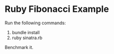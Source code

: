 # Ruby Fibonacci Example
Run the following commands:

1. bundle install
2. ruby sinatra.rb

Benchmark it.